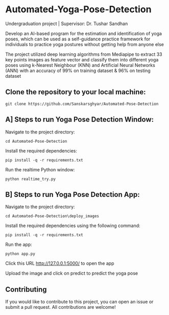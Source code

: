 # Automated-Yoga-Pose-Detection 

Undergraduation project | Supervisor: Dr. Tushar Sandhan

Develop an AI-based program for the estimation and identification of yoga poses, which can be used as a self-guidance practice framework for individuals to practice yoga postures without getting help from anyone else

The project utilized deep learning algorithms from Mediapipe to extract 33 key points images as feature vector and classify them into different yoga poses using k-Nearest Neighbour (KNN) and Artificial Neural Networks (ANN) with an accuracy of 99% on training dataset & 96% on testing dataset 

## Clone the repository to your local machine:

    git clone https://github.com/Sanskarsghyar/Automated-Pose-Detection

## A] Steps to run Yoga Pose Detection Window:

Navigate to the project directory:

    cd Automated-Pose-Detection

Install the required dependencies:

    pip install -q -r requirements.txt
    
Run the realtime Python window:

    python realtime_try.py


## B] Steps to run Yoga Pose Detection App:
Navigate to the project directory:

    cd Automated-Pose-Detection\deploy_images

Install the required dependencies using the following command:

    pip install -q -r requirements.txt
    
Run the app:

    python app.py

Click this URL http://127.0.0.1:5000/ to open the app

Upload the image and click on predict to predict the yoga pose


## Contributing
If you would like to contribute to this project, you can open an issue or submit a pull request. All contributions are welcome!
